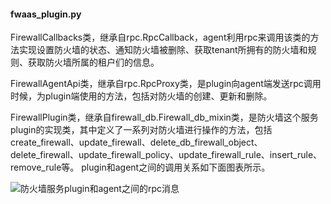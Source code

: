 #### fwaas_plugin.py
FirewallCallbacks类，继承自rpc.RpcCallback，agent利用rpc来调用该类的方法实现设置防火墙的状态、通知防火墙被删除、获取tenant所拥有的防火墙和规则、获取防火墙所属的租户们的信息。

FirewallAgentApi类，继承自rpc.RpcProxy类，是plugin向agent端发送rpc调用时候，为plugin端使用的方法，包括对防火墙的创建、更新和删除。

FirewallPlugin类，继承自firewall_db.Firewall_db_mixin类，是防火墙这个服务plugin的实现类，其中定义了一系列对防火墙进行操作的方法，包括create_firewall、update_firewall、delete_db_firewall_object、delete_firewall、update_firewall_policy、update_firewall_rule、insert_rule、remove_rule等。
plugin和agent之间的调用关系如下面图表所示。

![防火墙服务plugin和agent之间的rpc消息](../../_images/neutron.services.firewall.png)
